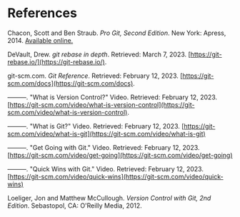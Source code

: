# References

Chacon, Scott and Ben Straub.  *Pro Git, Second Edition*.  New York:
Apress, 2014.  [Available online.](https://git-scm.com/book/en/v2)

DeVault, Drew.  *git rebase in depth*.  Retrieved: March 7, 2023.
[https://git-rebase.io/](https://git-rebase.io/).

git-scm.com.  *Git Reference*.  Retrieved: February 12, 2023.
[https://git-scm.com/docs](https://git-scm.com/docs).

&mdash;&mdash;&mdash;.  "What is Version Control?"  Video.  Retrieved: February 12, 2023.
[https://git-scm.com/video/what-is-version-control](https://git-scm.com/video/what-is-version-control).

&mdash;&mdash;&mdash;.  "What is Git?"  Video.  Retrieved: February 12, 2023.
[https://git-scm.com/video/what-is-git](https://git-scm.com/video/what-is-git)

&mdash;&mdash;&mdash;.  "Get Going with Git."  Video.  Retrieved: February 12, 2023.
[https://git-scm.com/video/get-going](https://git-scm.com/video/get-going)

&mdash;&mdash;&mdash;.  "Quick Wins with Git."  Video.  Retrieved: February 12, 2023.
[https://git-scm.com/video/quick-wins](https://git-scm.com/video/quick-wins)

Loeliger, Jon and Matthew McCullough.  *Version Control with Git, 2nd
Edition*. Sebastopol, CA: O'Reilly Media, 2012.
